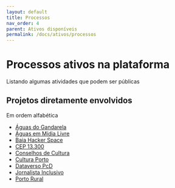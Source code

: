 ```yaml
---
layout: default
title: Processos
nav_order: 4
parent: Ativos disponíveis
permalink: /docs/ativos/processos
---
```


# Processos ativos na plataforma
Listando algumas atividades que podem ser públicas

## Projetos diretamente envolvidos
Em ordem alfabética


- <a href="https://aguas.ml" target="_blank">Águas do Gandarela</a>
- <a href="https://aguas.ml" target="_blank">Águas em Mídia Livre</a>
- <a href="https://baiahacker.space" target="_blank">Baia Hacker Space</a>
- <a href="https://13300.org" target="_blank">CEP 13.300</a>
- <a href="https://cmpc.org.br" target="_blank">Conselhos de Cultura</a>
- <a href="https://culturaporto.org.br/carta-de-porto-feliz/" target="_blank">Cultura Porto</a>
- <a href="https://pcd.dataverso.org" target="_blank">Dataverso PcD</a>
- <a href="https://jornalistainclusivo.com" target="_blank">Jornalista Inclusivo</a>
- <a href="https://portorural.com.br" target="_blank">Porto Rural</a>

